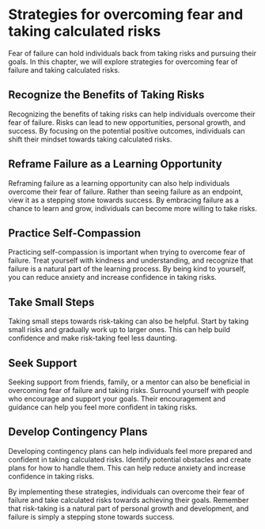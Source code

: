 # Strategies for overcoming fear and taking calculated risks

Fear of failure can hold individuals back from taking risks and pursuing their goals. In this chapter, we will explore strategies for overcoming fear of failure and taking calculated risks.

Recognize the Benefits of Taking Risks
--------------------------------------

Recognizing the benefits of taking risks can help individuals overcome their fear of failure. Risks can lead to new opportunities, personal growth, and success. By focusing on the potential positive outcomes, individuals can shift their mindset towards taking calculated risks.

Reframe Failure as a Learning Opportunity
-----------------------------------------

Reframing failure as a learning opportunity can also help individuals overcome their fear of failure. Rather than seeing failure as an endpoint, view it as a stepping stone towards success. By embracing failure as a chance to learn and grow, individuals can become more willing to take risks.

Practice Self-Compassion
------------------------

Practicing self-compassion is important when trying to overcome fear of failure. Treat yourself with kindness and understanding, and recognize that failure is a natural part of the learning process. By being kind to yourself, you can reduce anxiety and increase confidence in taking risks.

Take Small Steps
----------------

Taking small steps towards risk-taking can also be helpful. Start by taking small risks and gradually work up to larger ones. This can help build confidence and make risk-taking feel less daunting.

Seek Support
------------

Seeking support from friends, family, or a mentor can also be beneficial in overcoming fear of failure and taking risks. Surround yourself with people who encourage and support your goals. Their encouragement and guidance can help you feel more confident in taking risks.

Develop Contingency Plans
-------------------------

Developing contingency plans can help individuals feel more prepared and confident in taking calculated risks. Identify potential obstacles and create plans for how to handle them. This can help reduce anxiety and increase confidence in taking risks.

By implementing these strategies, individuals can overcome their fear of failure and take calculated risks towards achieving their goals. Remember that risk-taking is a natural part of personal growth and development, and failure is simply a stepping stone towards success.
